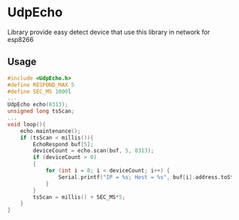 # UdpEcho
Library provide easy detect device that use this library in network for esp8266

## Usage
```c++
#include <UdpEcho.h>
#define RESPOND_MAX 5
#define SEC_MS 1000l
...
UdpEcho echo(8313);
unsigned long tsScan;
...
void loop(){
    echo.maintenance();
    if (tsScan < millis()){
        EchoRespond buf[5];
        deviceCount = echo.scan(buf, 5, 8313);
        if (deviceCount > 0)
        {
            for (int i = 0; i < deviceCount; i++) {
                Serial.printf("IP = %s; Host = %s", buf[i].address.toString().c_str(), buf[i].host);
            }
        }
        tsScan = millis() + SEC_MS*5;
    }
}
```


